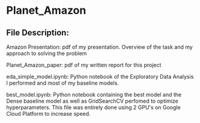 # Planet_Amazon

## File Description:

Amazon Presentation: pdf of my presentation. Overview of the task and my approach to solving the problem

Planet_Amazon_paper: pdf of my written report for this project

eda_simple_model.ipynb: Python notebook of the Exploratory Data Analysis I performed and most of my baseline models.

best_model.ipynb: Python notebook containing the best model and the Dense baseline model as well as GridSearchCV perfomed to optimize hyperparameters. This file was entirely done using 2 GPU's on Google Cloud Platform to increase speed.
